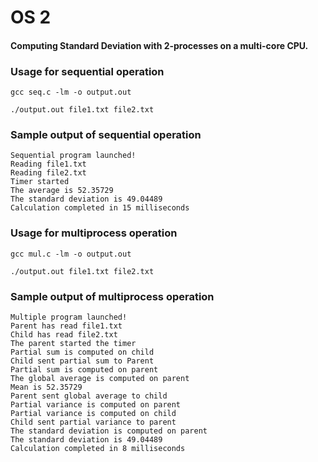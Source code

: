 # OS 2

#### Computing Standard Deviation with 2-processes on a multi-core CPU.

### Usage for sequential operation
```
gcc seq.c -lm -o output.out

./output.out file1.txt file2.txt
```

### Sample output of sequential operation

```
Sequential program launched!
Reading file1.txt
Reading file2.txt
Timer started
The average is 52.35729
The standard deviation is 49.04489
Calculation completed in 15 milliseconds
```

### Usage for multiprocess operation

```
gcc mul.c -lm -o output.out

./output.out file1.txt file2.txt
```

### Sample output of multiprocess operation

```
Multiple program launched!
Parent has read file1.txt
Child has read file2.txt
The parent started the timer
Partial sum is computed on child
Child sent partial sum to Parent
Partial sum is computed on parent
The global average is computed on parent
Mean is 52.35729
Parent sent global average to child
Partial variance is computed on parent
Partial variance is computed on child
Child sent partial variance to parent
The standard deviation is computed on parent
The standard deviation is 49.04489
Calculation completed in 8 milliseconds
```
